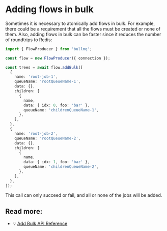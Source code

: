 # Adding flows in bulk

Sometimes it is necessary to atomically add flows in bulk. For example, there could be a requirement that all the flows must be created or none of them. Also, adding flows in bulk can be faster since it reduces the number of roundtrips to Redis:

```typescript
import { FlowProducer } from 'bullmq';

const flow = new FlowProducer({ connection });

const trees = await flow.addBulk([
  {
    name: 'root-job-1',
    queueName: 'rootQueueName-1',
    data: {},
    children: [
      {
        name,
        data: { idx: 0, foo: 'bar' },
        queueName: 'childrenQueueName-1',
      },
    ],
  },
  {
    name: 'root-job-2',
    queueName: 'rootQueueName-2',
    data: {},
    children: [
      {
        name,
        data: { idx: 1, foo: 'baz' },
        queueName: 'childrenQueueName-2',
      },
    ],
  },
]);
```

This call can only succeed or fail, and all or none of the jobs will be added.

## Read more:

- 💡 [Add Bulk API Reference](https://api.docs.bullmq.io/classes/v5.FlowProducer.html#addbulk)
